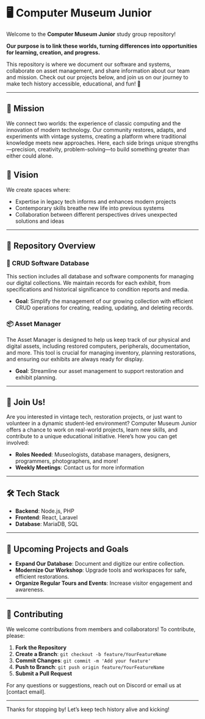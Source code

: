 # 🖥️ Computer Museum Junior

Welcome to the **Computer Museum Junior** study group repository!

**Our purpose is to link these worlds, turning differences into opportunities for learning, creation, and progress.**

This repository is where we document our software and systems, collaborate on asset management, and share information about our team and mission. Check out our projects below, and join us on our journey to make tech history accessible, educational, and fun! 🎉

---

## 📜 Mission
We connect two worlds: the experience of classic computing and the innovation of modern technology. Our community restores, adapts, and experiments with vintage systems, creating a platform where traditional knowledge meets new approaches. Here, each side brings unique strengths—precision, creativity, problem-solving—to build something greater than either could alone.

## 🎯 Vision
We create spaces where:
- Expertise in legacy tech informs and enhances modern projects
- Contemporary skills breathe new life into previous systems
- Collaboration between different perspectives drives unexpected solutions and ideas

---

## 📂 Repository Overview

### 🔄 CRUD Software Database
This section includes all database and software components for managing our digital collections. We maintain records for each exhibit, from specifications and historical significance to condition reports and media.

- **Goal**: Simplify the management of our growing collection with efficient CRUD operations for creating, reading, updating, and deleting records.

### 📦 Asset Manager
The Asset Manager is designed to help us keep track of our physical and digital assets, including restored computers, peripherals, documentation, and more. This tool is crucial for managing inventory, planning restorations, and ensuring our exhibits are always ready for display.

- **Goal**: Streamline our asset management to support restoration and exhibit planning.

---

## 👥 Join Us!

Are you interested in vintage tech, restoration projects, or just want to volunteer in a dynamic student-led environment? Computer Museum Junior offers a chance to work on real-world projects, learn new skills, and contribute to a unique educational initiative. Here’s how you can get involved:

- **Roles Needed**: Museologists, database managers, designers, programmers, photographers, and more!
- **Weekly Meetings**: Contact us for more information

---

## 🛠️ Tech Stack

- **Backend**: Node.js, PHP
- **Frontend**: React, Laravel
- **Database**: MariaDB, SQL

---

## 📅 Upcoming Projects and Goals

- **Expand Our Database**: Document and digitize our entire collection.
- **Modernize Our Workshop**: Upgrade tools and workspaces for safe, efficient restorations.
- **Organize Regular Tours and Events**: Increase visitor engagement and awareness.

---

## 📄 Contributing

We welcome contributions from members and collaborators! To contribute, please:

1. **Fork the Repository**
2. **Create a Branch**: `git checkout -b feature/YourFeatureName`
3. **Commit Changes**: `git commit -m 'Add your feature'`
4. **Push to Branch**: `git push origin feature/YourFeatureName`
5. **Submit a Pull Request**

For any questions or suggestions, reach out on Discord or email us at [contact email].

---

Thanks for stopping by! Let’s keep tech history alive and kicking!

